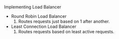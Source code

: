 Implementing Load Balancer
  - Round Robin Load Balancer
      1. Routes requests just based on 1 after another.
  - Least Connection Load Balancer
      1. Routes requests based on least active requests.

